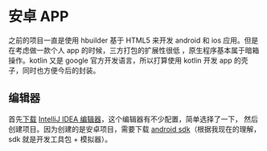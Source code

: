 # 安卓 APP
之前的项目一直是使用 hbuilder 基于 HTML5 来开发 android 和 ios 应用。但是在考虑做一款个人 app 的时候，三方打包的扩展性很低
，原生程序基本属于暗箱操作。kotlin 又是 google 官方开发语言，所以打算使用 kotlin 开发 app 的壳子，同时也方便今后的封装。
## 编辑器
首先[下载](http://www.jetbrains.com/idea/download/#section=windows) [IntelliJ IDEA 编辑器](https://hadihariri.com/2014/01/06/intellij-idea-minimal-survival-guide/)，这个编辑器有不少配置，简单选择了一下，
然后创建项目。因为创建的是安卓项目，需要下载 [android sdk](https://www.androiddevtools.cn/#)（根据我现在的理解，sdk 就是开发工具包 + 模拟器）。
